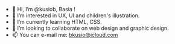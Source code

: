 - 👋 Hi, I’m @kusiob, Basia ! 
- 👀 I’m interested in UX, UI and children's illustration.
- 🌱 I’m currently learning HTML, CSS.
- 💞️ I’m looking to collaborate on web design and graphic design.
- 📫 You can e-mail me: bkusio@icloud.com

<!---
kusiob/kusiob is a ✨ special ✨ repository because its `README.md` (this file) appears on your GitHub profile.
You can click the Preview link to take a look at your changes.
--->
